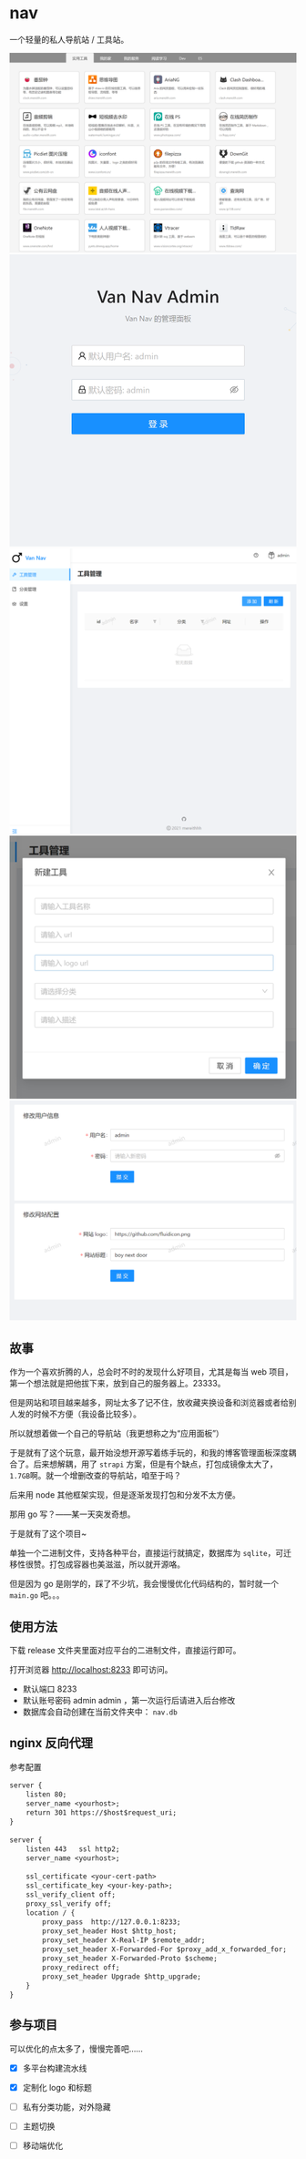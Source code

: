 # nav
一个轻量的私人导航站 / 工具站。

![预览](images/website.png)
![后台登录](images/login.png)
![后台设置](images/admin-overview.png)
![增加工具](images/add-tool.png)
![修改配置](images/setting.png)


## 故事
作为一个喜欢折腾的人，总会时不时的发现什么好项目，尤其是每当 web 项目，第一个想法就是把他拔下来，放到自己的服务器上。23333。

但是网站和项目越来越多，网址太多了记不住，放收藏夹换设备和浏览器或者给别人发的时候不方便（我设备比较多）。

所以就想着做一个自己的导航站（我更想称之为“应用面板”）

于是就有了这个玩意，最开始没想开源写着练手玩的，和我的博客管理面板深度耦合了。后来想解耦，用了 `strapi` 方案，但是有个缺点，打包成镜像太大了，`1.7GB`啊。就一个增删改查的导航站，咱至于吗？

后来用 node 其他框架实现，但是逐渐发现打包和分发不太方便。

那用 go 写？——某一天突发奇想。

于是就有了这个项目~

单独一个二进制文件，支持各种平台，直接运行就搞定，数据库为 `sqlite`，可迁移性很赞。打包成容器也美滋滋，所以就开源咯。

但是因为 go 是刚学的，踩了不少坑，我会慢慢优化代码结构的，暂时就一个 `main.go` 吧。。。


## 使用方法
下载 release 文件夹里面对应平台的二进制文件，直接运行即可。

打开浏览器 [http://localhost:8233](http://localhost:8233) 即可访问。

- 默认端口 8233
- 默认账号密码 admin  admin ，第一次运行后请进入后台修改
- 数据库会自动创建在当前文件夹中： `nav.db`

## nginx 反向代理
参考配置
```
server {
    listen 80;
    server_name <yourhost>;
    return 301 https://$host$request_uri;
}

server {
    listen 443   ssl http2;
    server_name <yourhost>;

    ssl_certificate <your-cert-path>
    ssl_certificate_key <your-key-path>;
    ssl_verify_client off;
    proxy_ssl_verify off;
    location / {
        proxy_pass  http://127.0.0.1:8233;
        proxy_set_header Host $http_host;
        proxy_set_header X-Real-IP $remote_addr;
        proxy_set_header X-Forwarded-For $proxy_add_x_forwarded_for;
        proxy_set_header X-Forwarded-Proto $scheme;
        proxy_redirect off;
        proxy_set_header Upgrade $http_upgrade;
    }
}
```


## 参与项目
可以优化的点太多了，慢慢完善吧……
- [x] 多平台构建流水线
- [x] 定制化 logo 和标题
- [ ] 私有分类功能，对外隐藏
- [ ] 主题切换
- [ ] 移动端优化


